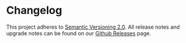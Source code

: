 # Changelog

This project adheres to [Semantic Versioning 2.0](http://semver.org/).
All release notes and upgrade notes can be found on our [Github Releases](https://github.com/Trulioo/trulioo-react/releases) page.

